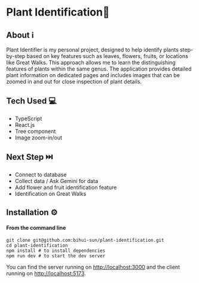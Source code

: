 # Plant Identification🌳

## About  ℹ️

Plant Identifier is my personal project, designed to help identify plants step-by-step based on key features such as leaves, flowers, fruits, or locations like Great Walks. This approach allows me to learn the distinguishing features of plants within the same genus. The application provides detailed plant information on dedicated pages and includes images that can be zoomed in and out for close inspection of plant details.

## Tech Used 💻

* TypeScript
* React.js
* Tree component
* Image zoom-in/out

## Next Step ⏭️

* Connect to database
* Collect data / Ask Gemini for data
* Add flower and fruit identification feature
* Identification on Great Walks

## Installation ⚙️

#### **From the command line**

```
git clone git@github.com:bihui-sun/plant-identification.git
cd plant-identification
npm install # to install dependencies
npm run dev # to start the dev server
```

You can find the server running on [http://localhost:3000](http://localhost:3000) and the client running on [http://localhost:5173](http://localhost:5173).

